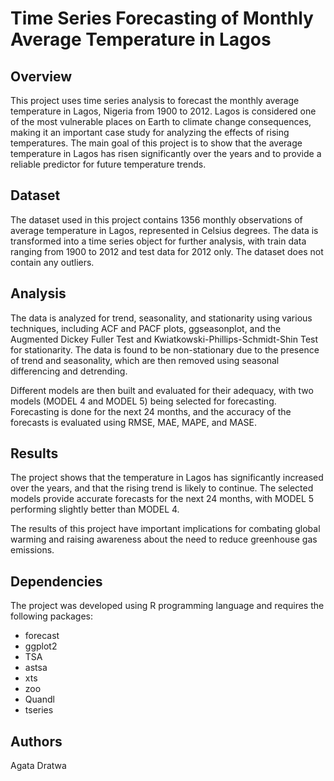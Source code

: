 # Time Series Forecasting of Monthly Average Temperature in Lagos

## Overview

This project uses time series analysis to forecast the monthly average temperature in Lagos, Nigeria from 1900 to 2012. Lagos is considered one of the most vulnerable places on Earth to climate change consequences, making it an important case study for analyzing the effects of rising temperatures. The main goal of this project is to show that the average temperature in Lagos has risen significantly over the years and to provide a reliable predictor for future temperature trends.

## Dataset

The dataset used in this project contains 1356 monthly observations of average temperature in Lagos, represented in Celsius degrees. The data is transformed into a time series object for further analysis, with train data ranging from 1900 to 2012 and test data for 2012 only. The dataset does not contain any outliers.

## Analysis

The data is analyzed for trend, seasonality, and stationarity using various techniques, including ACF and PACF plots, ggseasonplot, and the Augmented Dickey Fuller Test and Kwiatkowski-Phillips-Schmidt-Shin Test for stationarity. The data is found to be non-stationary due to the presence of trend and seasonality, which are then removed using seasonal differencing and detrending.

Different models are then built and evaluated for their adequacy, with two models (MODEL 4 and MODEL 5) being selected for forecasting. Forecasting is done for the next 24 months, and the accuracy of the forecasts is evaluated using RMSE, MAE, MAPE, and MASE.

## Results

The project shows that the temperature in Lagos has significantly increased over the years, and that the rising trend is likely to continue. The selected models provide accurate forecasts for the next 24 months, with MODEL 5 performing slightly better than MODEL 4.

The results of this project have important implications for combating global warming and raising awareness about the need to reduce greenhouse gas emissions.


## Dependencies

The project was developed using R programming language and requires the following packages:

- forecast
- ggplot2
- TSA
- astsa
- xts
- zoo
- Quandl
- tseries

## Authors

Agata Dratwa

